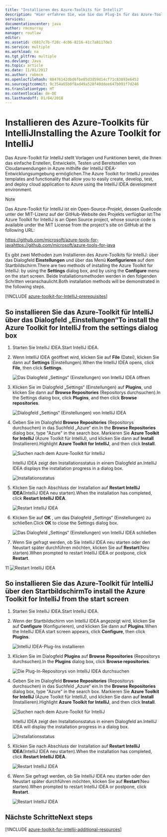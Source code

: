 ```yaml
---
title: "Installieren des Azure-Toolkits für IntelliJ"
description: "Hier erfahren Sie, wie Sie das Plug-In für das Azure-Toolkit für IntelliJ installieren, um in Azure Cloudanwendungen zu erstellen und bereitzustellen."
services: 
documentationcenter: java
author: rmcmurray
manager: routlaw
editor: 
ms.assetid: c6817c7b-f28c-4c06-8216-41c7a8117de3
ms.service: multiple
ms.workload: na
ms.tgt_pltfrm: multiple
ms.devlang: Java
ms.topic: article
ms.date: 11/01/2017
ms.author: robmcm
ms.openlocfilehash: 88476142dbd6fbe05d3d59d14cf71c83893e6452
ms.sourcegitcommit: 9c354a65b0f8ad49a528f40ddee647b091f7d246
ms.translationtype: HT
ms.contentlocale: de-DE
ms.lasthandoff: 01/04/2018
---
```

# <a name="installing-the-azure-toolkit-for-intellij"></a><span data-ttu-id="71b47-103">Installieren des Azure-Toolkits für IntelliJ</span><span class="sxs-lookup"><span data-stu-id="71b47-103">Installing the Azure Toolkit for IntelliJ</span></span>

<span data-ttu-id="71b47-104">Das Azure-Toolkit für IntelliJ stellt Vorlagen und Funktionen bereit, die Ihnen das einfache Erstellen, Entwickeln, Testen und Bereitstellen von Cloudanwendungen in Azure mithilfe der IntelliJ IDEA-Entwicklungsumgebung ermöglichen.</span><span class="sxs-lookup"><span data-stu-id="71b47-104">The Azure Toolkit for IntelliJ provides templates and functionality that allow you to easily create, develop, test, and deploy cloud application to Azure using the IntelliJ IDEA development environment.</span></span>

> [!NOTE] 
> 
> <span data-ttu-id="71b47-105">Das Azure-Toolkit für IntelliJ ist ein Open-Source-Projekt, dessen Quellcode unter der MIT-Lizenz auf der GitHub-Website des Projekts verfügbar ist:</span><span class="sxs-lookup"><span data-stu-id="71b47-105">The Azure Toolkit for IntelliJ is an Open Source project, whose source code is available under the MIT License from the project's site on GitHub at the following URL:</span></span> 
> 
> <span data-ttu-id="71b47-106"><https://github.com/microsoft/azure-tools-for-java></span><span class="sxs-lookup"><span data-stu-id="71b47-106"><https://github.com/microsoft/azure-tools-for-java></span></span> 
> 

<span data-ttu-id="71b47-107">Es gibt zwei Methoden zum Installieren des Azure-Toolkits für IntelliJ: über das Dialogfeld **Einstellungen** und über das Menü **Konfigurieren** auf dem Startbildschirm.</span><span class="sxs-lookup"><span data-stu-id="71b47-107">There are two methods of installing the Azure Toolkit for IntelliJ: by using the **Settings** dialog box, and by using the **Configure** menu on the start screen.</span></span> <span data-ttu-id="71b47-108">Beide Installationsmethoden werden in den folgenden Schritten veranschaulicht.</span><span class="sxs-lookup"><span data-stu-id="71b47-108">Both installation methods will be demonstrated in the following steps.</span></span>

[!INCLUDE [azure-toolkit-for-IntelliJ-prerequisites](../includes/azure-toolkit-for-intellij-prerequisites.md)]

## <a name="to-install-the-azure-toolkit-for-intellij-from-the-settings-dialog-box"></a><span data-ttu-id="71b47-109">So installieren Sie das Azure-Toolkit für IntelliJ über das Dialogfeld „Einstellungen“</span><span class="sxs-lookup"><span data-stu-id="71b47-109">To install the Azure Toolkit for IntelliJ from the settings dialog box</span></span>

1. <span data-ttu-id="71b47-110">Starten Sie IntelliJ IDEA.</span><span class="sxs-lookup"><span data-stu-id="71b47-110">Start IntelliJ IDEA.</span></span>

1. <span data-ttu-id="71b47-111">Wenn IntelliJ IDEA geöffnet wird, klicken Sie auf **File** (Datei), klicken Sie dann auf **Settings** (Einstellungen).</span><span class="sxs-lookup"><span data-stu-id="71b47-111">When the IntelliJ IDEA opens, click **File**, then click **Settings**.</span></span>
   
   ![Das Dialogfeld „Settings“ (Einstellungen) von IntelliJ IDEA öffnen][01a]

1. <span data-ttu-id="71b47-113">Klicken Sie im Dialogfeld „Settings“ (Einstellungen) auf **Plugins**, und klicken Sie dann auf **Browse Repositories** (Repositorys durchsuchen).</span><span class="sxs-lookup"><span data-stu-id="71b47-113">In the Settings dialog box, click **Plugins**, and then click **Browse repositories**.</span></span>
   
   ![Dialogfeld „Settings“ (Einstellungen) von IntelliJ IDEA][02a]

1. <span data-ttu-id="71b47-115">Geben Sie im Dialogfeld **Browse Repositories** (Repositorys durchsuchen) in das Suchfeld „Azure“ ein.</span><span class="sxs-lookup"><span data-stu-id="71b47-115">In the **Browse Repositories** dialog box, type "Azure" in the search box.</span></span> <span data-ttu-id="71b47-116">Markieren Sie **Azure Toolkit for IntelliJ** (Azure Toolkit für IntelliJ), und klicken Sie dann auf **Install** (Installieren).</span><span class="sxs-lookup"><span data-stu-id="71b47-116">Highlight **Azure Toolkit for IntelliJ**, and then click **Install**.</span></span>
   
   ![Suchen nach dem Azure-Toolkit für IntelliJ][03]
   
   <span data-ttu-id="71b47-118">IntelliJ IDEA zeigt den Installationsstatus in einem Dialogfeld an.</span><span class="sxs-lookup"><span data-stu-id="71b47-118">IntelliJ IDEA displays the installation progress in a dialog box.</span></span>
   
   ![Installationsstatus][04]

1. <span data-ttu-id="71b47-120">Klicken Sie nach Abschluss der Installation auf **Restart IntelliJ IDEA**(IntelliJ IDEA neu starten).</span><span class="sxs-lookup"><span data-stu-id="71b47-120">When the installation has completed, click **Restart IntelliJ IDEA**.</span></span>
   
   ![Restart IntelliJ IDEA][05]

1. <span data-ttu-id="71b47-122">Klicken Sie auf **OK** , um das Dialogfeld „Settings“ (Einstellungen) zu schließen.</span><span class="sxs-lookup"><span data-stu-id="71b47-122">Click **OK** to close the Settings dialog box.</span></span>
   
   ![Das Dialogfeld „Settings“ (Einstellungen) von IntelliJ IDEA schließen][06]

1. <span data-ttu-id="71b47-124">Wenn Sie gefragt werden, ob Sie IntelliJ IDEA neu starten oder den Neustart später durchführen möchten, klicken Sie auf **Restart**(Neu starten).</span><span class="sxs-lookup"><span data-stu-id="71b47-124">When prompted to restart IntelliJ IDEA or postpone, click **Restart**.</span></span>
   
<span data-ttu-id="71b47-125">1</span><span class="sxs-lookup"><span data-stu-id="71b47-125">1</span></span>   ![Restart IntelliJ IDEA][07]

## <a name="to-install-the-azure-toolkit-for-intellij-from-the-start-screen"></a><span data-ttu-id="71b47-127">So installieren Sie das Azure-Toolkit für IntelliJ über den Startbildschirm</span><span class="sxs-lookup"><span data-stu-id="71b47-127">To install the Azure Toolkit for IntelliJ from the start screen</span></span>

1. <span data-ttu-id="71b47-128">Starten Sie IntelliJ IDEA.</span><span class="sxs-lookup"><span data-stu-id="71b47-128">Start IntelliJ IDEA.</span></span>

1. <span data-ttu-id="71b47-129">Wenn der Startbildschirm von IntelliJ IDEA angezeigt wird, klicken Sie auf **Configure** (Konfigurieren), und klicken Sie dann auf **Plugins**.</span><span class="sxs-lookup"><span data-stu-id="71b47-129">When the IntelliJ IDEA start screen appears, click **Configure**, then click **Plugins**.</span></span>
   
   ![IntelliJ IDEA-Plug-Ins installieren][01b]

1. <span data-ttu-id="71b47-131">Klicken Sie im Dialogfeld **Plugins** auf **Browse Repositories** (Repositorys durchsuchen).</span><span class="sxs-lookup"><span data-stu-id="71b47-131">In the **Plugins** dialog box, click **Browse repositories**.</span></span>
   
   ![Die Plug-In-Repositorys von IntelliJ IDEA durchsuchen][02b]

1. <span data-ttu-id="71b47-133">Geben Sie im Dialogfeld **Browse Repositories** (Repositorys durchsuchen) in das Suchfeld „Azure“ ein.</span><span class="sxs-lookup"><span data-stu-id="71b47-133">In the **Browse Repositories** dialog box, type "Azure" in the search box.</span></span> <span data-ttu-id="71b47-134">Markieren Sie **Azure Toolkit for IntelliJ** (Azure Toolkit für IntelliJ), und klicken Sie dann auf **Install** (Installieren).</span><span class="sxs-lookup"><span data-stu-id="71b47-134">Highlight **Azure Toolkit for IntelliJ**, and then click **Install**.</span></span>
   
   ![Suchen nach dem Azure-Toolkit für IntelliJ][03]
   
   <span data-ttu-id="71b47-136">IntelliJ IDEA zeigt den Installationsstatus in einem Dialogfeld an.</span><span class="sxs-lookup"><span data-stu-id="71b47-136">IntelliJ IDEA will display the installation progress in a dialog box.</span></span>
   
   ![Installationsstatus][04]

1. <span data-ttu-id="71b47-138">Klicken Sie nach Abschluss der Installation auf **Restart IntelliJ IDEA**(IntelliJ IDEA neu starten).</span><span class="sxs-lookup"><span data-stu-id="71b47-138">When the installation has completed, click **Restart IntelliJ IDEA**.</span></span>
   
   ![Restart IntelliJ IDEA][05]

1. <span data-ttu-id="71b47-140">Wenn Sie gefragt werden, ob Sie IntelliJ IDEA neu starten oder den Neustart später durchführen möchten, klicken Sie auf **Restart**(Neu starten).</span><span class="sxs-lookup"><span data-stu-id="71b47-140">When prompted to restart IntelliJ IDEA or postpone, click **Restart**.</span></span>
   
   ![Restart IntelliJ IDEA][07]

## <a name="next-steps"></a><span data-ttu-id="71b47-142">Nächste Schritte</span><span class="sxs-lookup"><span data-stu-id="71b47-142">Next steps</span></span>

[!INCLUDE [azure-toolkit-for-intellij-additional-resources](../includes/azure-toolkit-for-intellij-additional-resources.md)]

<!-- URL List -->

<!-- IMG List -->

[01a]: media/azure-toolkit-for-intellij-installation/01-intellij-file-settings.png
[01b]: media/azure-toolkit-for-intellij-installation/01-intellij-configure-dropdown.png
[02a]: media/azure-toolkit-for-intellij-installation/02-intellij-settings-dialog.png
[02b]: media/azure-toolkit-for-intellij-installation/02-intellij-plugins-dialog.png
[03]: media/azure-toolkit-for-intellij-installation/03-intellij-browse-repositories.png
[04]: media/azure-toolkit-for-intellij-installation/04-install-progress.png
[05]: media/azure-toolkit-for-intellij-installation/05-restart-intellij.png
[06]: media/azure-toolkit-for-intellij-installation/06-intellij-settings-dialog.png
[07]: media/azure-toolkit-for-intellij-installation/07-restart-intellij.png
